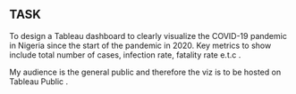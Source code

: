 ## TASK
To design a Tableau dashboard to clearly visualize the COVID-19
pandemic in Nigeria since the start of the pandemic in 2020. Key
metrics to show include total number of cases, infection rate, fatality
rate e.t.c .

My audience is the general public and therefore the viz is to be hosted
on Tableau Public .
